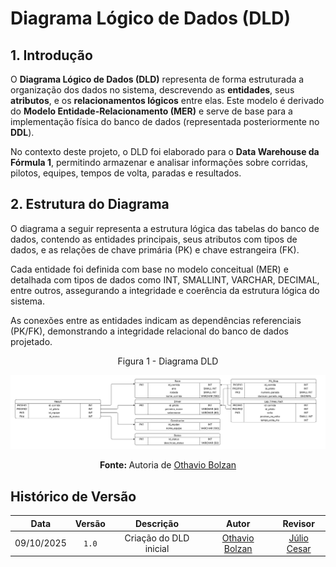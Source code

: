 # Diagrama Lógico de Dados (DLD)

## 1. Introdução

O **Diagrama Lógico de Dados (DLD)** representa de forma estruturada a organização dos dados no sistema, descrevendo as **entidades**, seus **atributos**, e os **relacionamentos lógicos** entre elas.
Este modelo é derivado do **Modelo Entidade-Relacionamento (MER)** e serve de base para a implementação física do banco de dados (representada posteriormente no **DDL**).

No contexto deste projeto, o DLD foi elaborado para o **Data Warehouse da Fórmula 1**, permitindo armazenar e analisar informações sobre corridas, pilotos, equipes, tempos de volta, paradas e resultados.



## 2. Estrutura do Diagrama 

O diagrama a seguir representa a estrutura lógica das tabelas do banco de dados, contendo as entidades principais, seus atributos com tipos de dados, e as relações de chave primária (PK) e chave estrangeira (FK).

Cada entidade foi definida com base no modelo conceitual (MER) e detalhada com tipos de dados como INT, SMALLINT, VARCHAR, DECIMAL, entre outros, assegurando a integridade e coerência da estrutura lógica do sistema.

As conexões entre as entidades indicam as dependências referenciais (PK/FK), demonstrando a integridade relacional do banco de dados projetado.


<p align="center"> Figura 1 - Diagrama DLD </p>

<p align="center">
  <img src="../assets/DLDsilver.png" alt="DLD silver">
</p>

<p align="center"><b>Fonte: </b>Autoria de <a href="https://github.com/bolzanMGB"> Othavio Bolzan </a></p>


## Histórico de Versão


|  **Data**  | **Versão** |      **Descrição**     |                   **Autor**                   |                   **Revisor**                  |
| :--------: | :--------: | :--------------------: | :-------------------------------------------: | :--------------------------------------------: |
| 09/10/2025 |    `1.0`   | Criação do DLD inicial | [Othavio Bolzan](https://github.com/bolzanMGB) | [Júlio Cesar](https://github.com/Julio1099) |

